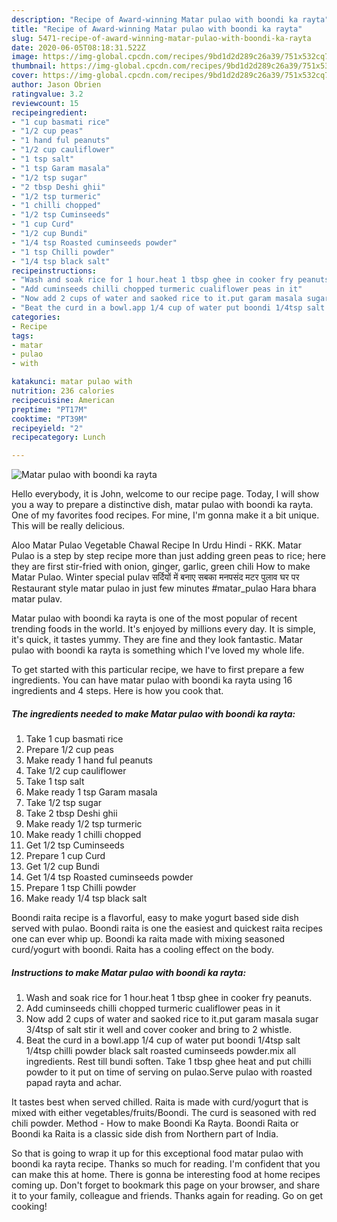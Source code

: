 ```yaml
---
description: "Recipe of Award-winning Matar pulao with boondi ka rayta"
title: "Recipe of Award-winning Matar pulao with boondi ka rayta"
slug: 5471-recipe-of-award-winning-matar-pulao-with-boondi-ka-rayta
date: 2020-06-05T08:18:31.522Z
image: https://img-global.cpcdn.com/recipes/9bd1d2d289c26a39/751x532cq70/matar-pulao-with-boondi-ka-rayta-recipe-main-photo.jpg
thumbnail: https://img-global.cpcdn.com/recipes/9bd1d2d289c26a39/751x532cq70/matar-pulao-with-boondi-ka-rayta-recipe-main-photo.jpg
cover: https://img-global.cpcdn.com/recipes/9bd1d2d289c26a39/751x532cq70/matar-pulao-with-boondi-ka-rayta-recipe-main-photo.jpg
author: Jason Obrien
ratingvalue: 3.2
reviewcount: 15
recipeingredient:
- "1 cup basmati rice"
- "1/2 cup peas"
- "1 hand ful peanuts"
- "1/2 cup cauliflower"
- "1 tsp salt"
- "1 tsp Garam masala"
- "1/2 tsp sugar"
- "2 tbsp Deshi ghii"
- "1/2 tsp turmeric"
- "1 chilli chopped"
- "1/2 tsp Cuminseeds"
- "1 cup Curd"
- "1/2 cup Bundi"
- "1/4 tsp Roasted cuminseeds powder"
- "1 tsp Chilli powder"
- "1/4 tsp black salt"
recipeinstructions:
- "Wash and soak rice for 1 hour.heat 1 tbsp ghee in cooker fry peanuts."
- "Add cuminseeds chilli chopped turmeric cualiflower peas in it"
- "Now add 2 cups of water and saoked rice to it.put garam masala sugar 3/4tsp of salt stir it well and cover cooker and bring to 2 whistle."
- "Beat the curd in a bowl.app 1/4 cup of water put boondi 1/4tsp salt 1/4tsp chilli powder black salt roasted cuminseeds powder.mix all ingredients. Rest till bundi soften. Take 1 tbsp ghee heat and put chilli powder to it put on time of serving on pulao.Serve pulao with roasted papad rayta and achar."
categories:
- Recipe
tags:
- matar
- pulao
- with

katakunci: matar pulao with 
nutrition: 236 calories
recipecuisine: American
preptime: "PT17M"
cooktime: "PT39M"
recipeyield: "2"
recipecategory: Lunch

---
```



![Matar pulao with boondi ka rayta](https://img-global.cpcdn.com/recipes/9bd1d2d289c26a39/751x532cq70/matar-pulao-with-boondi-ka-rayta-recipe-main-photo.jpg)

Hello everybody, it is John, welcome to our recipe page. Today, I will show you a way to prepare a distinctive dish, matar pulao with boondi ka rayta. One of my favorites food recipes. For mine, I'm gonna make it a bit unique. This will be really delicious.

Aloo Matar Pulao Vegetable Chawal Recipe In Urdu Hindi - RKK. Matar Pulao is a step by step recipe more than just adding green peas to rice; here they are first stir-fried with onion, ginger, garlic, green chili How to make Matar Pulao. Winter special pulav सर्दियों में बनाए सबका मनपसंद मटर पुलाव घर पर Restaurant style matar pulao in just few minutes #matar_pulao Hara bhara matar pulav.

Matar pulao with boondi ka rayta is one of the most popular of recent trending foods in the world. It's enjoyed by millions every day. It is simple, it's quick, it tastes yummy. They are fine and they look fantastic. Matar pulao with boondi ka rayta is something which I've loved my whole life.


To get started with this particular recipe, we have to first prepare a few ingredients. You can have matar pulao with boondi ka rayta using 16 ingredients and 4 steps. Here is how you cook that.

<!--inarticleads1-->

##### The ingredients needed to make Matar pulao with boondi ka rayta:

1. Take 1 cup basmati rice
1. Prepare 1/2 cup peas
1. Make ready 1 hand ful peanuts
1. Take 1/2 cup cauliflower
1. Take 1 tsp salt
1. Make ready 1 tsp Garam masala
1. Take 1/2 tsp sugar
1. Take 2 tbsp Deshi ghii
1. Make ready 1/2 tsp turmeric
1. Make ready 1 chilli chopped
1. Get 1/2 tsp Cuminseeds
1. Prepare 1 cup Curd
1. Get 1/2 cup Bundi
1. Get 1/4 tsp Roasted cuminseeds powder
1. Prepare 1 tsp Chilli powder
1. Make ready 1/4 tsp black salt


Boondi raita recipe is a flavorful, easy to make yogurt based side dish served with pulao. Boondi raita is one the easiest and quickest raita recipes one can ever whip up. Boondi ka raita made with mixing seasoned curd/yogurt with boondi. Raita has a cooling effect on the body. 

<!--inarticleads2-->

##### Instructions to make Matar pulao with boondi ka rayta:

1. Wash and soak rice for 1 hour.heat 1 tbsp ghee in cooker fry peanuts.
1. Add cuminseeds chilli chopped turmeric cualiflower peas in it
1. Now add 2 cups of water and saoked rice to it.put garam masala sugar 3/4tsp of salt stir it well and cover cooker and bring to 2 whistle.
1. Beat the curd in a bowl.app 1/4 cup of water put boondi 1/4tsp salt 1/4tsp chilli powder black salt roasted cuminseeds powder.mix all ingredients. Rest till bundi soften. Take 1 tbsp ghee heat and put chilli powder to it put on time of serving on pulao.Serve pulao with roasted papad rayta and achar.


It tastes best when served chilled. Raita is made with curd/yogurt that is mixed with either vegetables/fruits/Boondi. The curd is seasoned with red chili powder. Method - How to make Boondi Ka Rayta. Boondi Raita or Boondi ka Raita is a classic side dish from Northern part of India. 

So that is going to wrap it up for this exceptional food matar pulao with boondi ka rayta recipe. Thanks so much for reading. I'm confident that you can make this at home. There is gonna be interesting food at home recipes coming up. Don't forget to bookmark this page on your browser, and share it to your family, colleague and friends. Thanks again for reading. Go on get cooking!
